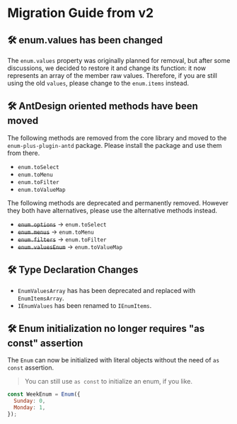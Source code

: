 # Migration Guide from v2

## 🛠 enum.values has been changed

The `enum.values` property was originally planned for removal, but after some discussions, we decided to restore it and change its function: it now represents an array of the member raw values. Therefore, if you are still using the old `values`, please change to the `enum.items` instead.

## 🛠 AntDesign oriented methods have been moved

The following methods are removed from the core library and moved to the `enum-plus-plugin-antd` package. Please install the package and use them from there.

- `enum.toSelect`
- `enum.toMenu`
- `enum.toFilter`
- `enum.toValueMap`

The following methods are deprecated and permanently removed. However they both have alternatives, please use the alternative methods instead.

- ~~`enum.options`~~ → `enum.toSelect`
- ~~`enum.menus`~~ → `enum.toMenu`
- ~~`enum.filters`~~ → `enum.toFilter`
- ~~`enum.valuesEnum`~~ → `enum.toValueMap`

## 🛠 Type Declaration Changes

- `EnumValuesArray` has has been deprecated and replaced with `EnumItemsArray`.
- `IEnumValues` has been renamed to `IEnumItems`.

## 🛠 Enum initialization no longer requires "as const" assertion

The `Enum` can now be initialized with literal objects without the need of `as const` assertion.

> You can still use `as const` to initialize an enum, if you like.

```js
const WeekEnum = Enum({
  Sunday: 0,
  Monday: 1,
});
```
